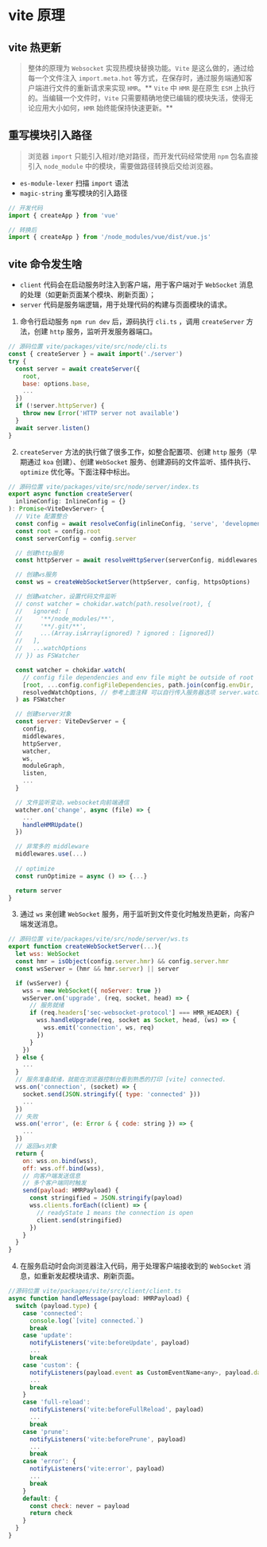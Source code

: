 # vite 原理

## vite 热更新
> 整体的原理为 `Websocket` 实现热模块替换功能。`Vite` 是这么做的，通过给每一个文件注入 `import.meta.hot` 等方式，在保存时，通过服务端通知客户端进行文件的重新请求来实现 `HMR`。** `Vite` 中 `HMR` 是在原生 `ESM` 上执行的。当编辑一个文件时，`Vite` 只需要精确地使已编辑的模块失活，使得无论应用大小如何，`HMR` 始终能保持快速更新。**

## 重写模块引入路径
> 浏览器 `import` 只能引入相对/绝对路径，而开发代码经常使用 `npm` 包名直接引入 `node_module` 中的模块，需要做路径转换后交给浏览器。

- `es-module-lexer` 扫描 `import` 语法
- `magic-string` 重写模块的引入路径

```js
// 开发代码
import { createApp } from 'vue'

// 转换后
import { createApp } from '/node_modules/vue/dist/vue.js'
```

## vite 命令发生啥
- `client` 代码会在启动服务时注入到客户端，用于客户端对于 `WebSocket` 消息的处理（如更新页面某个模块、刷新页面）；
- `server` 代码是服务端逻辑，用于处理代码的构建与页面模块的请求。

1. 命令行启动服务 `npm run dev` 后，源码执行 `cli.ts` ，调用 `createServer` 方法，创建 `http` 服务，监听开发服务器端口。

```js
// 源码位置 vite/packages/vite/src/node/cli.ts
const { createServer } = await import('./server')
try {
  const server = await createServer({
    root,
    base: options.base,
    ...
  })
  if (!server.httpServer) {
    throw new Error('HTTP server not available')
  }
  await server.listen()
}
```

2. `createServer` 方法的执行做了很多工作，如整合配置项、创建 `http` 服务（早期通过 `koa` 创建）、创建 `WebSocket` 服务、创建源码的文件监听、插件执行、`optimize` 优化等。下面注释中标出。

```js
// 源码位置 vite/packages/vite/src/node/server/index.ts
export async function createServer(
  inlineConfig: InlineConfig = {}
): Promise<ViteDevServer> {
  // Vite 配置整合
  const config = await resolveConfig(inlineConfig, 'serve', 'development')
  const root = config.root
  const serverConfig = config.server

  // 创建http服务
  const httpServer = await resolveHttpServer(serverConfig, middlewares, httpsOptions)

  // 创建ws服务
  const ws = createWebSocketServer(httpServer, config, httpsOptions)

  // 创建watcher，设置代码文件监听
  // const watcher = chokidar.watch(path.resolve(root), {
  //   ignored: [
  //     '**/node_modules/**',
  //     '**/.git/**',
  //     ...(Array.isArray(ignored) ? ignored : [ignored])
  //   ],
  //   ...watchOptions
  // }) as FSWatcher

  const watcher = chokidar.watch(
    // config file dependencies and env file might be outside of root
    [root, ...config.configFileDependencies, path.join(config.envDir, '.env*')],
    resolvedWatchOptions, // 参考上面注释 可以自行传入服务器选项 server.watch
  ) as FSWatcher

  // 创建server对象
  const server: ViteDevServer = {
    config,
    middlewares,
    httpServer,
    watcher,
    ws,
    moduleGraph,
    listen,
    ...
  }

  // 文件监听变动，websocket向前端通信
  watcher.on('change', async (file) => {
    ...
    handleHMRUpdate()
  })

  // 非常多的 middleware
  middlewares.use(...)
  
  // optimize
  const runOptimize = async () => {...}

  return server
}
```

3. 通过 `ws` 来创建 `WebSocket` 服务，用于监听到文件变化时触发热更新，向客户端发送消息。

```js
// 源码位置 vite/packages/vite/src/node/server/ws.ts
export function createWebSocketServer(...){
  let wss: WebSocket
  const hmr = isObject(config.server.hmr) && config.server.hmr
  const wsServer = (hmr && hmr.server) || server

  if (wsServer) {
    wss = new WebSocket({ noServer: true })
    wsServer.on('upgrade', (req, socket, head) => {
      // 服务就绪
      if (req.headers['sec-websocket-protocol'] === HMR_HEADER) {
        wss.handleUpgrade(req, socket as Socket, head, (ws) => {
          wss.emit('connection', ws, req)
        })
      }
    })
  } else {
    ...
  }
  // 服务准备就绪，就能在浏览器控制台看到熟悉的打印 [vite] connected.
  wss.on('connection', (socket) => {
    socket.send(JSON.stringify({ type: 'connected' }))
    ...
  })
  // 失败
  wss.on('error', (e: Error & { code: string }) => {
    ...
  })
  // 返回ws对象
  return {
    on: wss.on.bind(wss),
    off: wss.off.bind(wss),
    // 向客户端发送信息
    // 多个客户端同时触发
    send(payload: HMRPayload) {
      const stringified = JSON.stringify(payload)
      wss.clients.forEach((client) => {
        // readyState 1 means the connection is open
        client.send(stringified)
      })
    }
  }
}
```

4. 在服务启动时会向浏览器注入代码，用于处理客户端接收到的 `WebSocket` 消息，如重新发起模块请求、刷新页面。

```js
//源码位置 vite/packages/vite/src/client/client.ts
async function handleMessage(payload: HMRPayload) {
  switch (payload.type) {
    case 'connected':
      console.log(`[vite] connected.`)
      break
    case 'update':
      notifyListeners('vite:beforeUpdate', payload)
      ...
      break
    case 'custom': {
      notifyListeners(payload.event as CustomEventName<any>, payload.data)
      ...
      break
    }
    case 'full-reload':
      notifyListeners('vite:beforeFullReload', payload)
      ...
      break
    case 'prune':
      notifyListeners('vite:beforePrune', payload)
      ...
      break
    case 'error': {
      notifyListeners('vite:error', payload)
      ...
      break
    }
    default: {
      const check: never = payload
      return check
    }
  }
}
```